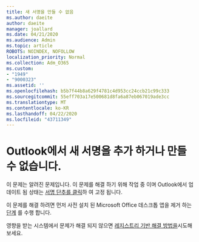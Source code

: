 ```yaml
---
title: 새 서명을 만들 수 없음
ms.author: daeite
author: daeite
manager: joallard
ms.date: 04/21/2020
ms.audience: Admin
ms.topic: article
ROBOTS: NOINDEX, NOFOLLOW
localization_priority: Normal
ms.collection: Adm_O365
ms.custom:
- "1949"
- "9000323"
ms.assetid: ''
ms.openlocfilehash: b5b7f44b8a629f4781c4d953cc24ccb21c99c333
ms.sourcegitcommit: 55eff703a17e500681d8fa6a87eb067019ade3cc
ms.translationtype: MT
ms.contentlocale: ko-KR
ms.lasthandoff: 04/22/2020
ms.locfileid: "43711349"
---
```

# <a name="cannot-add-or-create-a-new-signature-in-outlook"></a>Outlook에서 새 서명을 추가 하거나 만들 수 없습니다.

이 문제는 알려진 문제입니다. 이 문제를 해결 하기 위해 작업 중 이며 Outlook에서 업데이트 됨 상태는 [서명 단추를 클릭](https://support.office.com/article/c70b36c2-66ca-401c-ab45-f29a46495d02)하 여 고정 됩니다.

이 문제를 해결 하려면 먼저 사전 설치 된 Microsoft Office 데스크톱 앱을 제거 하는 [단계](https://support.office.com/article/c70b36c2-66ca-401c-ab45-f29a46495d02) 를 수행 합니다. 

영향을 받는 시스템에서 문제가 해결 되지 않으면 [레지스트리 기반 해결 방법을](https://support.office.com/article/c70b36c2-66ca-401c-ab45-f29a46495d02)시도해 보세요.